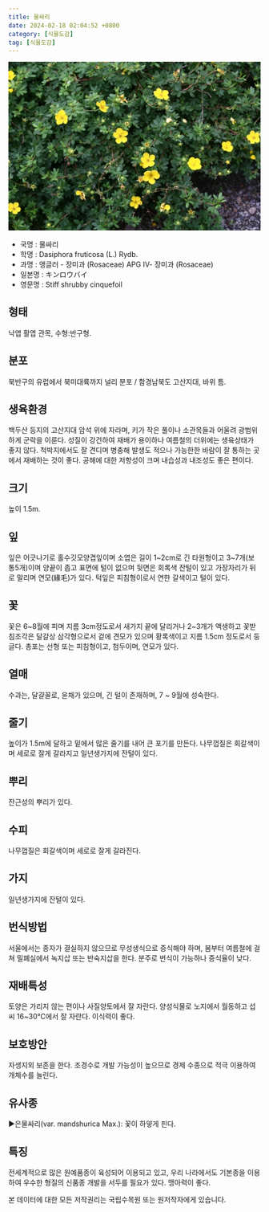 ```yaml
---
title: 물싸리
date: 2024-02-18 02:04:52 +0800
category: [식물도감]
tag: [식물도감]
---
```




![물싸리](/assets/img/fileUpload/plants/basic/Rosaceae/Potentilla/17099/17099_1_th2.JPG)
- 국명 : 물싸리
- 학명 : Dasiphora fruticosa (L.) Rydb.
- 과명 : 앵글러 - 장미과 (Rosaceae) APG Ⅳ- 장미과 (Rosaceae)
- 일본명 : キンロウバイ
- 영문명 : Stiff shrubby cinquefoil


## 형태
낙엽 활엽 관목,  수형:반구형.
## 분포
북반구의 유럽에서 북미대륙까지 널리 분포 / 함경남북도 고산지대, 바위 틈.
## 생육환경
백두산 등지의 고산지대 암석 위에 자라며, 키가 작은 풀이나 소관목들과 어울려 광범위하게 군락을 이룬다. 성질이 강건하여 재배가 용이하나 여름철의 더위에는 생육상태가 좋지 않다. 척박지에서도 잘 견디며 병충해 발생도 적으나 가능한한 바람이 잘 통하는 곳에서 재배하는 것이 좋다. 공해에 대한 저항성이 크며 내습성과 내조성도 좋은 편이다.
## 크기
높이 1.5m.
## 잎
잎은 어긋나기로 홀수깃모양겹잎이며 소엽은 길이 1~2cm로 긴 타원형이고 3~7개(보통5개)이며 양끝이 좁고 표면에 털이 없으며 뒷면은 회록색 잔털이 있고 가장자리가 뒤로 말리며 연모(緣毛)가 있다. 턱잎은 피침형이로서 연한 갈색이고 털이 있다.
## 꽃
꽃은 6~8월에 피며 지름 3cm정도로서 새가지 끝에 달리거나 2~3개가 액생하고 꽃받침조각은 달걀상 삼각형으로서 겉에 견모가 있으며 황록색이고 지름 1.5cm 정도로서 둥글다.  총포는 선형 또는 피침형이고, 첨두이며, 연모가 있다.
## 열매
수과는, 달걀꼴로, 윤채가 있으며, 긴 털이 존재하며, 7 ~ 9월에 성숙한다.
## 줄기
높이가 1.5m에 달하고 밑에서 많은 줄기를 내어 큰 포기를 만든다. 나무껍질은 회갈색이며 세로로 잘게 갈라지고 일년생가지에 잔털이 있다.
## 뿌리
잔근성의 뿌리가 있다.
## 수피
나무껍질은 회갈색이며 세로로 잘게 갈라진다.
## 가지
일년생가지에 잔털이 있다.
## 번식방법
서울에서는 종자가 결실하지 않으므로 무성생식으로 증식해야 하며, 봄부터 여름철에 걸쳐 밀폐실에서 녹지삽 또는 반숙지삽을 한다. 분주로 번식이 가능하나 증식율이 낮다.
## 재배특성
토양은 가리지 않는 편이나 사질양토에서 잘 자란다. 양성식물로 노지에서 월동하고 섭씨 16~30℃에서 잘 자란다. 이식력이 좋다.
## 보호방안
자생지외 보존을 한다. 조경수로 개발 가능성이 높으므로 경제 수종으로 적극 이용하여 개체수를 늘린다.
## 유사종
▶은물싸리(var. mandshurica Max.):  꽃이 하얗게 핀다.
## 특징
전세계적으로 많은 원예품종이 육성되어 이용되고 있고, 우리 나라에서도 기본종을 이용하여 우수한 형질의 신품종 개발을 서두를 필요가 있다. 맹아력이 좋다.






본 데이터에 대한 모든 저작권리는 국립수목원 또는 원저작자에게 있습니다.
